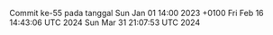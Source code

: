 Commit ke-55 pada tanggal Sun Jan 01 14:00 2023 +0100
Fri Feb 16 14:43:06 UTC 2024
Sun Mar 31 21:07:53 UTC 2024
